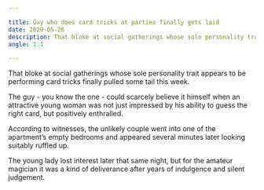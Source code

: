 ```yaml
---

title: Guy who does card tricks at parties finally gets laid
date: 2020-05-26
description: That bloke at social gatherings whose sole personality trait appears to be performing card tricks finally pulled some tail this week.
angle: 1.1

---
```


That bloke at social gatherings whose sole personality trait appears to be performing card tricks finally pulled some tail this week.

The guy - you know the one - could scarcely believe it himself when an attractive young woman was not just impressed by his ability to guess the right card, but positively enthralled.

According to witnesses, the unlikely couple went into one of the apartment’s empty bedrooms and appeared several minutes later looking suitably ruffled up.

The young lady lost interest later that same night, but for the amateur magician it was a kind of deliverance after years of indulgence and silent judgement.